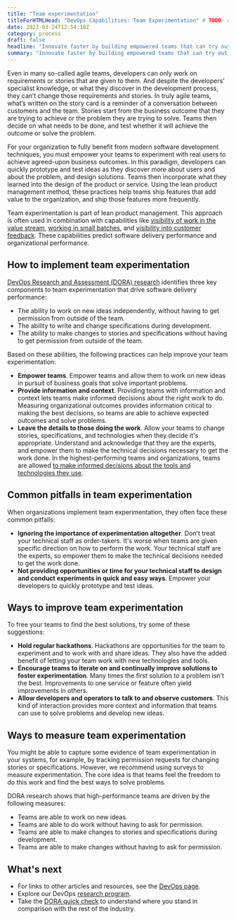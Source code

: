 ```yaml
---
title: "Team experimentation"
titleForHTMLHead: "DevOps Capabilities: Team Experimentation" # TODO: can we DRY this out?
date: 2023-03-24T12:54:18Z
category: process
draft: false
headline: "Innovate faster by building empowered teams that can try out new ideas without approval from people outside the team."
summary: "Innovate faster by building empowered teams that can try out new ideas without approval from people outside the team."
---
```


Even in many so-called agile teams, developers can only work on requirements or
stories that are given to them. And despite the developers’ specialist
knowledge, or what they discover in the development process, they can’t change
those requirements and stories. In truly agile teams, what’s written on the
story card is a reminder of a conversation between customers and the team.
Stories start from the business outcome that they are trying to achieve or the
problem they are trying to solve. Teams then decide on what needs to be done,
and test whether it will achieve the outcome or solve the problem.

For your organization to fully benefit from modern software development
techniques, you must empower your teams to experiment with real users to
achieve agreed-upon business outcomes. In this paradigm, developers can quickly
prototype and test ideas as they discover more about users and about the problem,
and design solutions. Teams then incorporate what they learned into the design of
the product or service. Using the lean product management method, these
practices help teams ship features that add value to the organization, and ship
those features more frequently.

Team experimentation is part of lean product management. This approach is often
used in combination with capabilities like
[visibility of work in the value stream](/devops-capabilities/process/work-visibility-in-value-stream),
[working in small batches](/devops-capabilities/process/working-in-small-batches),
and [visibility into customer feedback](/devops-capabilities/process/customer-feedback).
These capabilities predict software delivery performance and organizational
performance.

## How to implement team experimentation

[DevOps Research and Assessment (DORA) research](https://dora.dev)
identifies three key components to team experimentation that drive software
delivery performance:

-   The ability to work on new ideas independently, without having to get
    permission from outside of the team.
-   The ability to write and change specifications during development.
-   The ability to make changes to stories and specifications without having
    to get permission from outside of the team.

Based on these abilities, the following practices can help improve your team
experimentation:

-   **Empower teams**. Empower teams and allow them to work on new ideas in
    pursuit of business goals that solve important problems.
-   **Provide information and context**. Providing teams with information and
    context lets teams make informed decisions about the right work to do.
    Measuring organizational outcomes provides information critical to making
    the best decisions, so teams are able to achieve expected outcomes and solve
    problems.
-   **Leave the details to those doing the work**. Allow your teams to change
    stories, specifications, and technologies when they decide it's appropriate.
    Understand and acknowledge that they are the experts, and empower them to
    make the technical decisions necessary to get the work done. In the
    highest-performing teams and organizations, teams are allowed
    [to make informed decisions about the tools and technologies they use](/devops-capabilities/technical/teams-empowered-to-choose-tools).

## Common pitfalls in team experimentation

When organizations implement team experimentation, they often face these common
pitfalls:

-   **Ignoring the importance of experimentation altogether**. Don't treat
    your technical staff as order-takers. It's worse when teams are given
    specific direction on how to perform the work. Your technical staff are the
    experts, so empower them to make the technical decisions needed to get the
    work done.
-   **Not providing opportunities or time for your technical staff to design
    and conduct experiments in quick and easy ways**. Empower your developers
    to quickly prototype and test ideas.

## Ways to improve team experimentation

To free your teams to find the best solutions, try some of these suggestions:

-   **Hold regular hackathons**. Hackathons are opportunities for the team
    to experiment and to work with and share ideas. They also have the added
    benefit of letting your team work with new technologies and tools.
-   **Encourage teams to iterate on and continually improve solutions to
    foster experimentation**. Many times the first solution to a problem isn't
    the best. Improvements to one service or feature often yield improvements
    in others.
-   **Allow developers and operators to talk to and observe customers**.
    This kind of interaction provides more context and information that teams
    can use to solve problems and develop new ideas.

## Ways to measure team experimentation

You might be able to capture some evidence of team experimentation in your
systems, for example, by tracking permission requests for changing stories or
specifications. However, we recommend using surveys to measure experimentation.
The core idea is that teams feel the freedom to do this work and find the best
ways to solve problems.

DORA research shows that high-performance teams are driven by the following
measures:

-   Teams are able to work on new ideas.
-   Teams are able to do work without having to ask for permission.
-   Teams are able to make changes to stories and specifications during
    development.
-   Teams are able to make changes without having to ask for permission.

## What's next

-   For links to other articles and resources, see the
    [DevOps page](https://cloud.google.com/devops).
-   Explore our DevOps
    [research program](/).
-   Take the
    [DORA quick check](/quickcheck/)
    to understand where you stand in comparison with the rest of the industry.